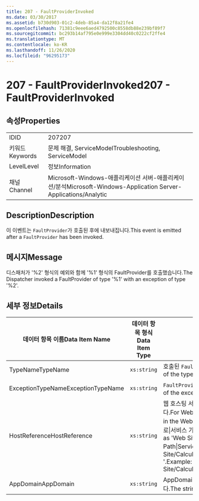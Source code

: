 ```yaml
---
title: 207 - FaultProviderInvoked
ms.date: 03/30/2017
ms.assetid: b730d903-01c2-4deb-85a4-da12f8a21fe4
ms.openlocfilehash: 71381c9eee6aed4792500c8558db88e239bf89f7
ms.sourcegitcommit: bc293b14af795e0e999e3304dd40c0222cf2ffe4
ms.translationtype: MT
ms.contentlocale: ko-KR
ms.lasthandoff: 11/26/2020
ms.locfileid: "96295173"
---
```

# <a name="207---faultproviderinvoked"></a><span data-ttu-id="56426-102">207 - FaultProviderInvoked</span><span class="sxs-lookup"><span data-stu-id="56426-102">207 - FaultProviderInvoked</span></span>

## <a name="properties"></a><span data-ttu-id="56426-103">속성</span><span class="sxs-lookup"><span data-stu-id="56426-103">Properties</span></span>  
  
|||  
|-|-|  
|<span data-ttu-id="56426-104">ID</span><span class="sxs-lookup"><span data-stu-id="56426-104">ID</span></span>|<span data-ttu-id="56426-105">207</span><span class="sxs-lookup"><span data-stu-id="56426-105">207</span></span>|  
|<span data-ttu-id="56426-106">키워드</span><span class="sxs-lookup"><span data-stu-id="56426-106">Keywords</span></span>|<span data-ttu-id="56426-107">문제 해결, ServiceModel</span><span class="sxs-lookup"><span data-stu-id="56426-107">Troubleshooting, ServiceModel</span></span>|  
|<span data-ttu-id="56426-108">Level</span><span class="sxs-lookup"><span data-stu-id="56426-108">Level</span></span>|<span data-ttu-id="56426-109">정보</span><span class="sxs-lookup"><span data-stu-id="56426-109">Information</span></span>|  
|<span data-ttu-id="56426-110">채널</span><span class="sxs-lookup"><span data-stu-id="56426-110">Channel</span></span>|<span data-ttu-id="56426-111">Microsoft-Windows-애플리케이션 서버-애플리케이션/분석</span><span class="sxs-lookup"><span data-stu-id="56426-111">Microsoft-Windows-Application Server-Applications/Analytic</span></span>|  
  
## <a name="description"></a><span data-ttu-id="56426-112">Description</span><span class="sxs-lookup"><span data-stu-id="56426-112">Description</span></span>  

 <span data-ttu-id="56426-113">이 이벤트는 `FaultProvider`가 호출된 후에 내보내집니다.</span><span class="sxs-lookup"><span data-stu-id="56426-113">This event is emitted after a `FaultProvider` has been invoked.</span></span>  
  
## <a name="message"></a><span data-ttu-id="56426-114">메시지</span><span class="sxs-lookup"><span data-stu-id="56426-114">Message</span></span>  

 <span data-ttu-id="56426-115">디스패처가 '%2' 형식의 예외와 함께 '%1' 형식의 FaultProvider를 호출했습니다.</span><span class="sxs-lookup"><span data-stu-id="56426-115">The Dispatcher invoked a FaultProvider of type '%1' with an exception of type '%2'.</span></span>  
  
## <a name="details"></a><span data-ttu-id="56426-116">세부 정보</span><span class="sxs-lookup"><span data-stu-id="56426-116">Details</span></span>  
  
|<span data-ttu-id="56426-117">데이터 항목 이름</span><span class="sxs-lookup"><span data-stu-id="56426-117">Data Item Name</span></span>|<span data-ttu-id="56426-118">데이터 항목 형식</span><span class="sxs-lookup"><span data-stu-id="56426-118">Data Item Type</span></span>|<span data-ttu-id="56426-119">Description</span><span class="sxs-lookup"><span data-stu-id="56426-119">Description</span></span>|  
|--------------------|--------------------|-----------------|  
|<span data-ttu-id="56426-120">TypeName</span><span class="sxs-lookup"><span data-stu-id="56426-120">TypeName</span></span>|`xs:string`|<span data-ttu-id="56426-121">호출된 `FaultProvider` 형식의 CLR FullName입니다.</span><span class="sxs-lookup"><span data-stu-id="56426-121">The CLR FullName of the type of the invoked `FaultProvider`.</span></span>|  
|<span data-ttu-id="56426-122">ExceptionTypeName</span><span class="sxs-lookup"><span data-stu-id="56426-122">ExceptionTypeName</span></span>|`xs:string`|<span data-ttu-id="56426-123">`FaultProvider`가 처리한 예외의 CLR FullName입니다.</span><span class="sxs-lookup"><span data-stu-id="56426-123">The CLR FullName of the exception that the `FaultProvider` has operated on.</span></span>|  
|<span data-ttu-id="56426-124">HostReference</span><span class="sxs-lookup"><span data-stu-id="56426-124">HostReference</span></span>|`xs:string`|<span data-ttu-id="56426-125">웹 호스팅 서비스의 경우 이 필드는 웹 계층의 서비스를 고유하게 식별합니다.</span><span class="sxs-lookup"><span data-stu-id="56426-125">For Web-hosted services, this field uniquely identifies the service in the Web hierarchy.</span></span> <span data-ttu-id="56426-126">해당 형식은 ' 웹 사이트 이름 응용 프로그램 가상 경로&#124;서비스 가상 경로&#124;ServiceName '으로 정의 됩니다.</span><span class="sxs-lookup"><span data-stu-id="56426-126">Its format is defined as 'Web Site Name Application Virtual Path&#124;Service Virtual Path&#124;ServiceName'.</span></span> <span data-ttu-id="56426-127">예: ' Default Web Site/CalculatorApplication&#124;/CalculatorService.svc&#124;CalculatorService '.</span><span class="sxs-lookup"><span data-stu-id="56426-127">Example: 'Default Web Site/CalculatorApplication&#124;/CalculatorService.svc&#124;CalculatorService'.</span></span>|  
|<span data-ttu-id="56426-128">AppDomain</span><span class="sxs-lookup"><span data-stu-id="56426-128">AppDomain</span></span>|`xs:string`|<span data-ttu-id="56426-129">AppDomain.CurrentDomain.FriendlyName에서 반환되는 문자열입니다.</span><span class="sxs-lookup"><span data-stu-id="56426-129">The string returned by AppDomain.CurrentDomain.FriendlyName.</span></span>|
